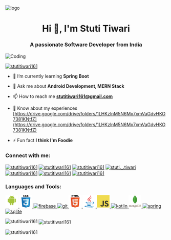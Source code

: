 ![logo](https://previews.123rf.com/images/karpenkoilia/karpenkoilia1806/karpenkoilia180600011/102988806-vector-line-web-concept-for-programming-linear-web-banner-for-coding.jpg)
<h1 align="center">Hi 👋, I'm Stuti Tiwari</h1>
<h3 align="center">A passionate Software Developer from India</h3>
<img align="center" alt="Coding" width="400" src="https://cdn.dribbble.com/users/4055494/screenshots/15215756/media/d2b66c4ca0192aa26d103448b3d1518b.gif">


<p align="left"> <a href="https://twitter.com/stutitiwari161" target="blank"><img src="https://img.shields.io/twitter/follow/stutitiwari161?logo=twitter&style=for-the-badge" alt="stutitiwari161" /></a> </p>

- 🌱 I’m currently learning **Spring Boot**

- 💬 Ask me about **Android Development, MERN Stack**

- 📫 How to reach me **stutitiwari161@gmail.com**

- 📄 Know about my experiences [https://drive.google.com/drive/folders/1LHKzlnM5N6Mx7xmVaGdvHKO7381KNtfZ](https://drive.google.com/drive/folders/1LHKzlnM5N6Mx7xmVaGdvHKO7381KNtfZ)

- ⚡ Fun fact **I think I'm Foodie**

<h3 align="left">Connect with me:</h3>
<p align="left">
<a href="https://twitter.com/stutitiwari161" target="blank"><img align="center" src="https://raw.githubusercontent.com/rahuldkjain/github-profile-readme-generator/master/src/images/icons/Social/twitter.svg" alt="stutitiwari161" height="30" width="40" /></a>
<a href="https://linkedin.com/in/stutitiwari161" target="blank"><img align="center" src="https://raw.githubusercontent.com/rahuldkjain/github-profile-readme-generator/master/src/images/icons/Social/linked-in-alt.svg" alt="stutitiwari161" height="30" width="40" /></a>
<a href="https://fb.com/stutitiwari161" target="blank"><img align="center" src="https://raw.githubusercontent.com/rahuldkjain/github-profile-readme-generator/master/src/images/icons/Social/facebook.svg" alt="stutitiwari161" height="30" width="40" /></a>
<a href="https://instagram.com/stuti._.tiwari" target="blank"><img align="center" src="https://raw.githubusercontent.com/rahuldkjain/github-profile-readme-generator/master/src/images/icons/Social/instagram.svg" alt="stuti._.tiwari" height="30" width="40" /></a>
<a href="https://www.hackerrank.com/stutitiwari161" target="blank"><img align="center" src="https://raw.githubusercontent.com/rahuldkjain/github-profile-readme-generator/master/src/images/icons/Social/hackerrank.svg" alt="stutitiwari161" height="30" width="40" /></a>
<a href="https://www.leetcode.com/stutitiwari161" target="blank"><img align="center" src="https://raw.githubusercontent.com/rahuldkjain/github-profile-readme-generator/master/src/images/icons/Social/leet-code.svg" alt="stutitiwari161" height="30" width="40" /></a>
<a href="https://auth.geeksforgeeks.org/user/stutitiwari161" target="blank"><img align="center" src="https://raw.githubusercontent.com/rahuldkjain/github-profile-readme-generator/master/src/images/icons/Social/geeks-for-geeks.svg" alt="stutitiwari161" height="30" width="40" /></a>
</p>

<h3 align="left">Languages and Tools:</h3>
<p align="left"> <a href="https://developer.android.com" target="_blank" rel="noreferrer"> <img src="https://raw.githubusercontent.com/devicons/devicon/master/icons/android/android-original-wordmark.svg" alt="android" width="40" height="40"/> </a> <a href="https://www.w3schools.com/css/" target="_blank" rel="noreferrer"> <img src="https://raw.githubusercontent.com/devicons/devicon/master/icons/css3/css3-original-wordmark.svg" alt="css3" width="40" height="40"/> </a> <a href="https://firebase.google.com/" target="_blank" rel="noreferrer"> <img src="https://www.vectorlogo.zone/logos/firebase/firebase-icon.svg" alt="firebase" width="40" height="40"/> </a> <a href="https://git-scm.com/" target="_blank" rel="noreferrer"> <img src="https://www.vectorlogo.zone/logos/git-scm/git-scm-icon.svg" alt="git" width="40" height="40"/> </a> <a href="https://www.w3.org/html/" target="_blank" rel="noreferrer"> <img src="https://raw.githubusercontent.com/devicons/devicon/master/icons/html5/html5-original-wordmark.svg" alt="html5" width="40" height="40"/> </a> <a href="https://www.java.com" target="_blank" rel="noreferrer"> <img src="https://raw.githubusercontent.com/devicons/devicon/master/icons/java/java-original.svg" alt="java" width="40" height="40"/> </a> <a href="https://developer.mozilla.org/en-US/docs/Web/JavaScript" target="_blank" rel="noreferrer"> <img src="https://raw.githubusercontent.com/devicons/devicon/master/icons/javascript/javascript-original.svg" alt="javascript" width="40" height="40"/> </a> <a href="https://kotlinlang.org" target="_blank" rel="noreferrer"> <img src="https://www.vectorlogo.zone/logos/kotlinlang/kotlinlang-icon.svg" alt="kotlin" width="40" height="40"/> </a> <a href="https://www.mongodb.com/" target="_blank" rel="noreferrer"> <img src="https://raw.githubusercontent.com/devicons/devicon/master/icons/mongodb/mongodb-original-wordmark.svg" alt="mongodb" width="40" height="40"/> </a> <a href="https://spring.io/" target="_blank" rel="noreferrer"> <img src="https://www.vectorlogo.zone/logos/springio/springio-icon.svg" alt="spring" width="40" height="40"/> </a> <a href="https://www.sqlite.org/" target="_blank" rel="noreferrer"> <img src="https://www.vectorlogo.zone/logos/sqlite/sqlite-icon.svg" alt="sqlite" width="40" height="40"/> </a> </p>

<p><img align="left" src="https://github-readme-stats.vercel.app/api/top-langs?username=stutitiwari161&show_icons=true&locale=en&layout=compact" alt="stutitiwari161" /></p>

<p>&nbsp;<img align="center" src="https://github-readme-stats.vercel.app/api?username=stutitiwari161&show_icons=true&locale=en" alt="stutitiwari161" /></p>

<p><img align="center" src="https://github-readme-streak-stats.herokuapp.com/?user=stutitiwari161&" alt="stutitiwari161" /></p>
